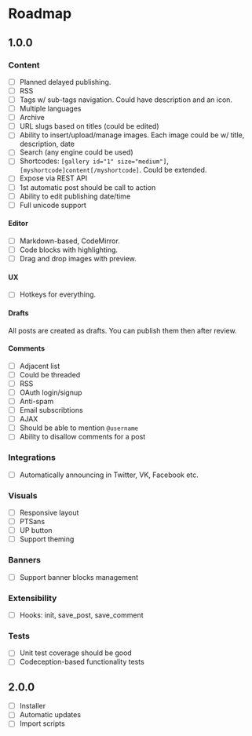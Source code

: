 # Roadmap

## 1.0.0

### Content

- [ ] Planned delayed publishing.
- [ ] RSS
- [ ] Tags w/ sub-tags navigation. Could have description and an icon.
- [ ] Multiple languages
- [ ] Archive
- [ ] URL slugs based on titles (could be edited)
- [ ] Ability to insert/upload/manage images. Each image could be w/ title, description, date
- [ ] Search (any engine could be used)
- [ ] Shortcodes: `[gallery id="1" size="medium"]`, `[myshortcode]content[/myshortcode]`. Could be extended.
- [ ] Expose via REST API
- [ ] 1st automatic post should be call to action
- [ ] Ability to edit publishing date/time
- [ ] Full unicode support

#### Editor

- [ ] Markdown-based, CodeMirror.
- [ ] Code blocks with highlighting.
- [ ] Drag and drop images with preview.

#### UX

- [ ] Hotkeys for everything.

#### Drafts

All posts are created as drafts. You can publish them then after review.

#### Comments

- [ ] Adjacent list
- [ ] Could be threaded
- [ ] RSS
- [ ] OAuth login/signup
- [ ] Anti-spam
- [ ] Email subscribtions
- [ ] AJAX
- [ ] Should be able to mention `@username`
- [ ] Ability to disallow comments for a post

### Integrations

- [ ] Automatically announcing in Twitter, VK, Facebook etc.

### Visuals

- [ ] Responsive layout
- [ ] PTSans
- [ ] UP button
- [ ] Support theming

### Banners

- [ ] Support banner blocks management

### Extensibility

- [ ] Hooks: init, save_post, save_comment

### Tests

- [ ] Unit test coverage should be good
- [ ] Codeception-based functionality tests

## 2.0.0

- [ ] Installer
- [ ] Automatic updates
- [ ] Import scripts
